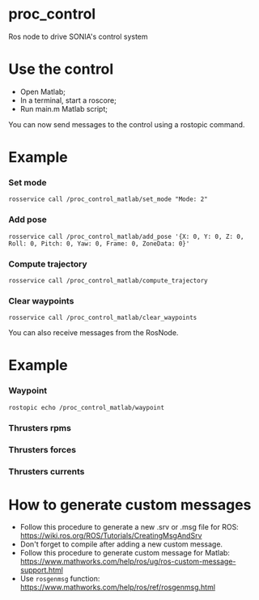 # proc_control
Ros node to drive SONIA's control system

# Use the control
- Open Matlab;
- In a terminal, start a roscore;
- Run main.m Matlab script;

You can now send messages to the control using a rostopic command.

# Example 
### Set mode
`rosservice call /proc_control_matlab/set_mode "Mode: 2"`

### Add pose
`rosservice call /proc_control_matlab/add_pose '{X: 0, Y: 0, Z: 0, Roll: 0, Pitch: 0, Yaw: 0, Frame: 0, ZoneData: 0}'`

### Compute trajectory
`rosservice call /proc_control_matlab/compute_trajectory`

### Clear waypoints
`rosservice call /proc_control_matlab/clear_waypoints`


You can also receive messages from the RosNode.

# Example
### Waypoint
`rostopic echo /proc_control_matlab/waypoint`

### Thrusters rpms

### Thrusters forces

### Thrusters currents


# How to generate custom messages
- Follow this procedure to generate a new .srv or .msg file for ROS: https://wiki.ros.org/ROS/Tutorials/CreatingMsgAndSrv
- Don't forget to compile after adding a new custom message.
- Follow this procedure to generate custom message for Matlab: https://www.mathworks.com/help/ros/ug/ros-custom-message-support.html
- Use `rosgenmsg` function: https://www.mathworks.com/help/ros/ref/rosgenmsg.html
